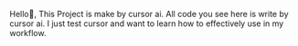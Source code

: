 Hello👋, This Project is make by cursor ai.
All code you see here is write by cursor ai.
I just test cursor and want to learn how to effectively use in my workflow.